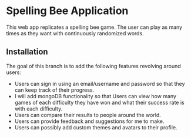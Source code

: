 # Spelling Bee Application
This web app replicates a spelling bee game. The user can play as many times as they want with continuously randomized words.

## Installation
The goal of this branch is to add the following features revolving around users:
 
* Users can sign in using an email/username and password so that they can keep track of their progress.
* I will add mongoDB functionality so that Users can view how many games of each difficulty they have won and what their success rate is with each difficulty.
* Users can compare their results to people around the world.
* Users can provide feedback and suggestions for me to make.
* Users can possibly add custom themes and avatars to their profile.
